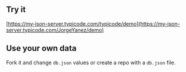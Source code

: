 ## Try it

[https://my-json-server.typicode.com/typicode/demo](https://my-json-server.typicode.com/JorgeYanez/demo)

## Use your own data

Fork it and change `db.json` values or create a repo with a `db.json` file.
